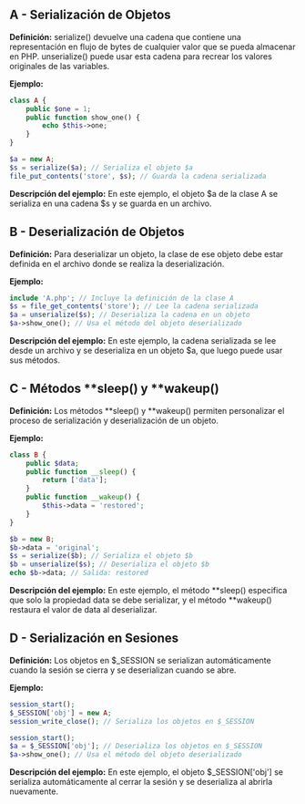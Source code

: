 ## A - Serialización de Objetos

**Definición:** serialize() devuelve una cadena que contiene una representación en flujo de bytes de cualquier valor que se pueda almacenar en PHP. unserialize() puede usar esta cadena para recrear los valores originales de las variables.

**Ejemplo:**

```php
class A {
    public $one = 1;
    public function show_one() {
        echo $this->one;
    }
}

$a = new A;
$s = serialize($a); // Serializa el objeto $a
file_put_contents('store', $s); // Guarda la cadena serializada
```

**Descripción del ejemplo:** En este ejemplo, el objeto $a de la clase A se serializa en una cadena $s y se guarda en un archivo.

## B - Deserialización de Objetos

**Definición:** Para deserializar un objeto, la clase de ese objeto debe estar definida en el archivo donde se realiza la deserialización.

**Ejemplo:**

```php
include 'A.php'; // Incluye la definición de la clase A
$s = file_get_contents('store'); // Lee la cadena serializada
$a = unserialize($s); // Deserializa la cadena en un objeto
$a->show_one(); // Usa el método del objeto deserializado
```

**Descripción del ejemplo:** En este ejemplo, la cadena serializada se lee desde un archivo y se deserializa en un objeto $a, que luego puede usar sus métodos.

## C - Métodos **sleep() y **wakeup()

**Definición:** Los métodos **sleep() y **wakeup() permiten personalizar el proceso de serialización y deserialización de un objeto.

**Ejemplo:**

```php
class B {
    public $data;
    public function __sleep() {
        return ['data'];
    }
    public function __wakeup() {
        $this->data = 'restored';
    }
}

$b = new B;
$b->data = 'original';
$s = serialize($b); // Serializa el objeto $b
$b = unserialize($s); // Deserializa el objeto $b
echo $b->data; // Salida: restored
```

**Descripción del ejemplo:** En este ejemplo, el método **sleep() especifica que solo la propiedad data se debe serializar, y el método **wakeup() restaura el valor de data al deserializar.

## D - Serialización en Sesiones

**Definición:** Los objetos en $\_SESSION se serializan automáticamente cuando la sesión se cierra y se deserializan cuando se abre.

**Ejemplo:**

```php
session_start();
$_SESSION['obj'] = new A;
session_write_close(); // Serializa los objetos en $_SESSION

session_start();
$a = $_SESSION['obj']; // Deserializa los objetos en $_SESSION
$a->show_one(); // Usa el método del objeto deserializado
```

**Descripción del ejemplo:** En este ejemplo, el objeto $\_SESSION['obj'] se serializa automáticamente al cerrar la sesión y se deserializa al abrirla nuevamente.

